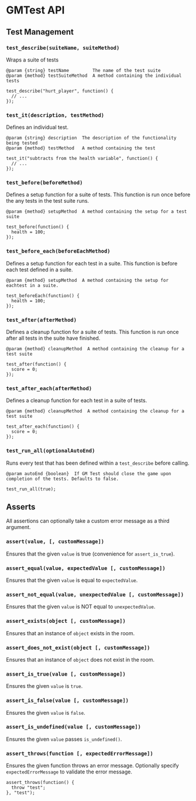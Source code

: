 # GMTest API

## Test Management

### `test_describe(suiteName, suiteMethod)`

Wraps a suite of tests

```gml
@param {string} testName         The name of the test suite
@param {method} testSuiteMethod  A method containing the individual tests

test_describe("hurt_player", function() {
  // ...
});
```

### `test_it(description, testMethod)`

Defines an individual test.

```gml
@param {string} description  The description of the functionality being tested
@param {method} testMethod   A method containing the test

test_it("subtracts from the health variable", function() {
  // ...
});
```

### `test_before(beforeMethod)`

Defines a setup function for a suite of tests. This function is run once before the any tests in the test suite runs.

```gml
@param {method} setupMethod  A method containing the setup for a test suite

test_before(function() {
  health = 100;
});
```

### `test_before_each(beforeEachMethod)`

Defines a setup function for each test in a suite. This function is before each test defined in a suite.

```gml
@param {method} setupMethod  A method containing the setup for eachtest in a suite.

test_beforeEach(function() {
  health = 100;
});
```

### `test_after(afterMethod)`

Defines a cleanup function for a suite of tests. This function is run once after all tests in the suite have finished.

```gml
@param {method} cleanupMethod  A method containing the cleanup for a test suite

test_after(function() {
  score = 0;
});
```

### `test_after_each(afterMethod)`

Defines a cleanup function for each test in a suite of tests.

```gml
@param {method} cleanupMethod  A method containing the cleanup for a test suite

test_after_each(function() {
  score = 0;
});
```

### `test_run_all(optionalAutoEnd)`

Runs every test that has been defined within a `test_describe` before calling.

```gml
@param autoEnd {boolean}  If GM Test should close the game upon completion of the tests. Defaults to false.

test_run_all(true);
```

## Asserts

All assertions can optionally take a custom error message as a third argument.

### `assert(value, [, customMessage])`

Ensures that the given `value` is true (convenience for `assert_is_true`).

### `assert_equal(value, expectedValue [, customMessage])`

Ensures that the given `value` is equal to `expectedValue`.

### `assert_not_equal(value, unexpectedValue [, customMessage])`

Ensures that the given `value` is NOT equal to `unexpectedValue`.

### `assert_exists(object [, customMessage])`

Ensures that an instance of `object` exists in the room.

### `assert_does_not_exist(object [, customMessage])`

Ensures that an instance of `object` does not exist in the room.

### `assert_is_true(value [, customMessage])`

Ensures the given `value` is `true`.

### `assert_is_false(value [, customMessage])`

Ensures the given `value` is `false`.

### `assert_is_undefined(value [, customMessage])`

Ensures the given `value` passes `is_undefined()`.

### `assert_throws(function [, expectedErrorMessage])`

Ensures the given function throws an error message. Optionally specify `expectedErrorMessage` to validate the error message.

```gml
assert_throws(function() {
  throw "test";
}, "test");
```

